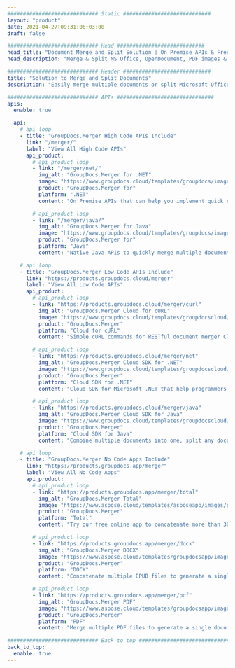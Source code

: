 ```yaml
---
############################# Static ############################
layout: "product"
date: 2021-04-27T09:31:06+03:00
draft: false

############################# Head ############################
head_title: "Document Merge and Split Solution | On Premise APIs & Free App"
head_description: "Merge & Split MS Office, OpenDocument, PDF images & other File Formats using On Premise Solution or use the Online Document Merger & Splitter App."

############################# Header ############################
title: "Solution to Merge and Split Documents"
description: "Easily merge multiple documents or split Microsoft Office, OpenOffice, PDF and other documents into pages."

############################# APIs ###############################
apis:
  enable: true

  api:
    # api loop
    - title: "GroupDocs.Merger High Code APIs Include"
      link: "/merger/"
      label: "View All High Code APIs"
      api_product:
        # api_product loop
        - link: "/merger/net/"
          img_alt: "GroupDocs.Merger for .NET"
          image: "https://www.groupdocs.cloud/templates/groupdocs/images/product-logos/groupdocs-merger-net.png"
          product: "GroupDocs.Merger for"
          platform: ".NET"
          content: "On Premise APIs that can help you implement quick split and merge feature for multiple documents in your .NET based applications."

        # api_product loop
        - link: "/merger/java/"
          img_alt: "GroupDocs.Merger for Java"
          image: "https://www.groupdocs.cloud/templates/groupdocs/images/product-logos/groupdocs-merger-java.png"
          product: "GroupDocs.Merger for"
          platform: "Java"
          content: "Native Java APIs to quickly merge multiple documents or split any document into pages within your Java based applications."

    # api loop
    - title: "GroupDocs.Merger Low Code APIs Include"
      link: "https://products.groupdocs.cloud/merger"
      label: "View All Low Code APIs"
      api_product:
        # api_product loop
        - link: "https://products.groupdocs.cloud/merger/curl"
          img_alt: "GroupDocs.Merger Cloud for cURL"
          image: "https://www.groupdocs.cloud/templates/groupdocscloud/images/sdk/272x272/groupdocs_merger-for-curl.png"
          product: "GroupDocs.Merger"
          platform: "Cloud for cURL"
          content: "Simple cURL commands for RESTful document merger Cloud API to merge and split documents across the wide range of supported popular document formats."

        # api_product loop
        - link: "https://products.groupdocs.cloud/merger/net"
          img_alt: "GroupDocs.Merger Cloud SDK for .NET"
          image: "https://www.groupdocs.cloud/templates/groupdocscloud/images/sdk/272x272/groupdocs_merger-for-net.png"
          product: "GroupDocs.Merger"
          platform: "Cloud SDK for .NET"
          content: "Cloud SDK for Microsoft .NET that help programmers to implement quick merge and split feature for multiple documents with in their .NET based applications."

        # api_product loop
        - link: "https://products.groupdocs.cloud/merger/java"
          img_alt: "GroupDocs.Merger Cloud SDK for Java"
          image: "https://www.groupdocs.cloud/templates/groupdocscloud/images/sdk/272x272/groupdocs_merger-for-java.png"
          product: "GroupDocs.Merger"
          platform: "Cloud SDK for Java"
          content: "Combine multiple documents into one, split any document to multiple, reorder, replace or change page orientation in your Java applications."

    # api loop
    - title: "GroupDocs.Merger No Code Apps Include"
      link: "https://products.groupdocs.app/merger"
      label: "View All No Code Apps"
      api_product:
        # api_product loop
        - link: "https://products.groupdocs.app/merger/total"
          img_alt: "GroupDocs.Merger Total"
          image: "https://www.aspose.cloud/templates/asposeapp/images/products/logo/aspose_merger-app.png"
          product: "GroupDocs.Merger"
          platform: "Total"
          content: "Try our free online app to concatenate more than 30 types of files without leaving your favorite web browser."

        # api_product loop
        - link: "https://products.groupdocs.app/merger/docx"
          img_alt: "GroupDocs.Merger DOCX"
          image: "https://www.aspose.cloud/templates/groupdocsapp/images/products/logo/groupdocs_words-app.png"
          product: "GroupDocs.Merger"
          platform: "DOCX"
          content: "Concatenate multiple EPUB files to generate a single document."

        # api_product loop
        - link: "https://products.groupdocs.app/merger/pdf"
          img_alt: "GroupDocs.Merger PDF"
          image: "https://www.aspose.cloud/templates/groupdocsapp/images/products/logo/groupdocs_pdf-app.png"
          product: "GroupDocs.Merger"
          platform: "PDF"
          content: "Merge multiple PDF files to generate a single document directly from the web browser."

############################# Back to top ###############################
back_to_top:
  enable: true
---
```

